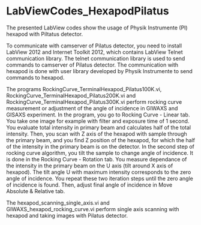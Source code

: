 # LabViewCodes_HexapodPilatus
The presented LabView codes show the usage of Physik Instrumente (PI) hexapod with Piltatus detector. 

To communicate with camserver of Pilatus detector, you need to install LabView 2012 and Internet Toolkit 2012, which contains LabView Telnet communication library. The telnet communication library is used to send commands to camserver of Pilatus detector. The communication with hexapod is done with user library developed by Physik Instrumente to send commands to hexapod. 

The programs RockingCurve_TerminalHexapod_Pilatus100K.vi, RockingCurve_TerminalHexapod_Pilatus200K.vi and RockingCurve_TerminalHexapod_Pilatus300K.vi perform rocking curve measurement or adjustment of the angle of incidence in GIWAXS and GISAXS experiment. In the program, you go to Rocking Curve - Linear tab. You take one image for example with filter and exposure time of 1 second. You evaluate total intensity in primary beam and calculates half of the total intensity. Then, you scan with Z axis of the hexapod with sample through the primary beam, and you find Z position of the hexapod, for which the half of the intensity in the primary beam is on the detector. In the second step of rocking curve algorithm, you tilt the sample to change angle of incidence. It is done in the Rocking Curve - Rotation tab. You measure dependance of the intensity in the primary beam on the U axis (tilt around X axis of hexapod). The tilt angle U with maximum intensity corresponds to the zero angle of incidence. You repeat these two iteration steps until the zero angle of incidence is found. Then, adjust final angle of incidence in Move Absolute & Relative tab. 

The hexapod_scanning_single_axis.vi and GIWAXS_hexapod_rocking_curve.vi perform single axis scanning with hexapod and taking images with Pilatus detector.  
